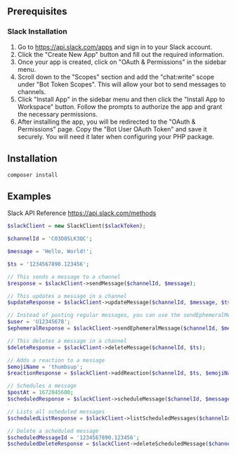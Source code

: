 ## Prerequisites
### Slack Installation
1. Go to https://api.slack.com/apps and sign in to your Slack account.
2. Click the "Create New App" button and fill out the required information.
3. Once your app is created, click on "OAuth & Permissions" in the sidebar menu.
4. Scroll down to the "Scopes" section and add the "chat:write" scope under "Bot Token Scopes". This will allow your bot to send messages to channels.
5. Click "Install App" in the sidebar menu and then click the "Install App to Workspace" button. Follow the prompts to authorize the app and grant the necessary permissions.
6. After installing the app, you will be redirected to the "OAuth & Permissions" page. Copy the "Bot User OAuth Token" and save it securely. You will need it later when configuring your PHP package.


## Installation
```shell
composer install
```

## Examples
Slack API Reference https://api.slack.com/methods

```php
$slackClient = new SlackClient($slackToken);

$channelId = 'C03D0SLK3QC';

$message = 'Hello, World!';

$ts = '1234567890.123456';

// This sends a message to a channel
$response = $slackClient->sendMessage($channelId, $message);

// This updates a message in a channel
$updateResponse = $slackClient->updateMessage($channelId, $message, $ts);

// Instead of posting regular messages, you can use the sendEphemeralMessage method to send messages that are visible only to a specific user in a conversation.
$user = 'U12345678';
$ephemeralResponse = $slackClient->sendEphemeralMessage($channelId, $message, $userId);

// This deletes a message in a channel
$deleteResponse = $slackClient->deleteMessage($channelId, $ts);

// Adds a reaction to a message
$emojiName = 'thumbsup';
$reactionResponse = $slackClient->addReaction($channelId, $ts, $emojiName);

// Schedules a message
$postAt = 1672845600;
$scheduledResponse = $slackClient->scheduleMessage($channelId, $message, $postAt);

// Lists all scheduled messages
$scheduledListResponse = $slackClient->listScheduledMessages($channelId);

// Delete a scheduled message
$scheduledMessageId = '1234567890.123456';
$scheduledDeleteResponse = $slackClient->deleteScheduledMessage($channelId, $scheduledMessageId);
```


